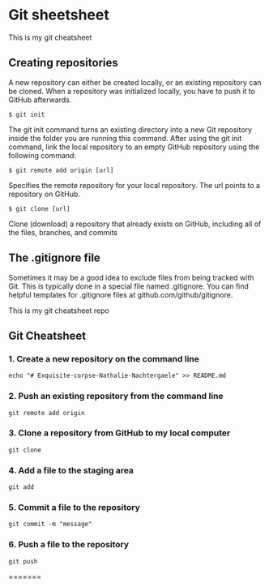 # Git sheetsheet

This is my git cheatsheet 

## Creating repositories

A new repository can either be created locally, or an existing repository can be cloned. When a repository was initialized locally, you have to push it to GitHub afterwards.

```
$ git init
```

The git init command turns an existing directory into a new Git repository inside the folder you are running this command. After using the git init command, link the local repository to an empty GitHub repository using the following command:

```
$ git remote add origin [url]
```

Specifies the remote repository for your local repository. The url points to a repository on GitHub.

```
$ git clone [url]
```
Clone (download) a repository that already exists on GitHub, including all of the files, branches, and commits

## The .gitignore file

Sometimes it may be a good idea to exclude files from being tracked with Git. This is typically done in a special file named .gitignore. You can find helpful templates for .gitignore files at github.com/github/gitignore.


This is my git cheatsheet repo

## Git Cheatsheet

### 1. Create a new repository on the command line

```
echo "# Exquisite-corpse-Nathalie-Nachtergaele" >> README.md
```

### 2. Push an existing repository from the command line

```
git remote add origin
```

### 3. Clone a repository from GitHub to my local computer

```
git clone
```

### 4. Add a file to the staging area

```
git add
```

### 5. Commit a file to the repository

```
git commit -m "message"
```

### 6. Push a file to the repository

```
git push
```
=======

